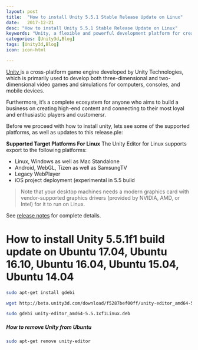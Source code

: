 ```yaml
---
layout: post
title:  "How to install Unity 5.5.1 Stable Release Update on Linux"
date:   2017-12-21
desc: "How to install Unity 5.5.1 Stable Release Update on Linux"
keywords: "Unity, a flexible and powerful development platform for creating multiplatform 3D and 2D games as well as an interactive experiences on Linux"
categories: [Unity3d,Blog]
tags: [Unity3d,Blog]
icon: icon-html

---
```


[Unity ](https://unity3d.com/) is a cross-platform game engine developed by Unity Technologies, which is primarily used to develop both three-dimensional and two-dimensional video games and simulations for computers, consoles, and mobile devices.




Furthermore, it’s a complete ecosystem for anyone who aims to build a business on creating high-end content and connecting to their most loyal and enthusiastic players and customersr.

Before we proceed with how to install unity, lets see some of the supported platforms, as well as updates to this release.ple:

**Supported Target Platforms For Linux**
The Unity Editor for Linux supports export to the following platforms:

- Linux, Windows as well as Mac Standalone
- Android, WebGL, Tizen as well as SamsungTV
- Legacy WebPlayer
- iOS project deployment (experimental in 5.5 build


> Note that your desktop machines needs a modern graphics card with vendor-supported graphics drivers (provided by NVIDIA, AMD, or Intel) for it to run on Linux.

See [release notes](https://unity3d.com/unity/whats-new/unity-5.5.1) for complete details.

# How to install Unity 5.5.1f1 build update on Ubuntu 17.04, Ubuntu 16.10, Ubuntu 16.04, Ubuntu 15.04, Ubuntu 14.04

```bash
sudo apt-get install gdebi

wget http://beta.unity3d.com/download/f5287bef00ff/unity-editor_amd64-5.5.1xf1Linux.deb

sudo gdebi unity-editor_amd64-5.5.1xf1Linux.deb 

```

##### How to remove Unity from Ubuntu

```bash
sudo apt-get remove unity-editor
```
